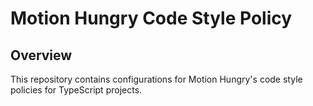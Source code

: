 # Motion Hungry Code Style Policy

## Overview

This repository contains configurations for Motion Hungry's code style policies for TypeScript projects.

